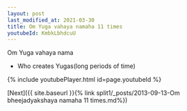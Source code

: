```yaml
---
layout: post
last_modified_at: 2021-03-30
title: Om Yuga vahaya namaha 11 times
youtubeId: KmbkLbhdcuU
---
```

 
 
Om Yuga vahaya nama 
 
 -  Who creates Yugas(long periods of time) 
 
  
 
  
 
 
 
 
 
 


{% include youtubePlayer.html id=page.youtubeId %}
 
[Next]({{ site.baseurl }}{% link  split1/_posts/2013-09-13-Om bheejadyakshaya namaha 11 times.md%})
 
